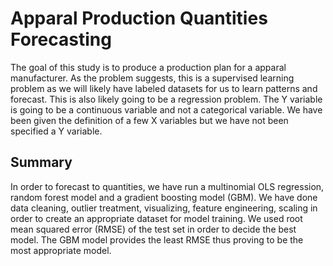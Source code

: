 # Apparal Production Quantities Forecasting

The goal of this study is to produce a production plan for a apparal manufacturer. As the problem suggests, this is a supervised learning problem as we will likely have labeled datasets for us to learn patterns and forecast. This is also likely going to be a regression problem. The Y variable is going to be a continuous variable and not a categorical variable. We have been given the definition of a few X variables but we have not been specified a Y variable.

## Summary

In order to forecast to quantities, we have run a multinomial OLS regression, random forest model and a gradient boosting model (GBM). We have done data cleaning, outlier treatment, visualizing, feature engineering, scaling in order to create an appropriate dataset for model training. We used root mean squared error (RMSE) of the test set in order to decide the best model. The GBM model provides the least RMSE thus proving to be the most appropriate model. 
